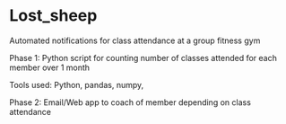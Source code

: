 # Lost_sheep
Automated notifications for class attendance at a group fitness gym

Phase 1: Python script for counting number of classes attended for each member over 1 month

Tools used: Python, pandas, numpy, 

Phase 2: Email/Web app to coach of member depending on class attendance
